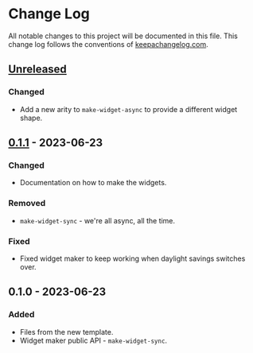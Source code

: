 # Change Log
All notable changes to this project will be documented in this file. This change log follows the conventions of [keepachangelog.com](http://keepachangelog.com/).

## [Unreleased]
### Changed
- Add a new arity to `make-widget-async` to provide a different widget shape.

## [0.1.1] - 2023-06-23
### Changed
- Documentation on how to make the widgets.

### Removed
- `make-widget-sync` - we're all async, all the time.

### Fixed
- Fixed widget maker to keep working when daylight savings switches over.

## 0.1.0 - 2023-06-23
### Added
- Files from the new template.
- Widget maker public API - `make-widget-sync`.

[Unreleased]: https://sourcehost.site/your-name/hobbit-hitter/compare/0.1.1...HEAD
[0.1.1]: https://sourcehost.site/your-name/hobbit-hitter/compare/0.1.0...0.1.1
